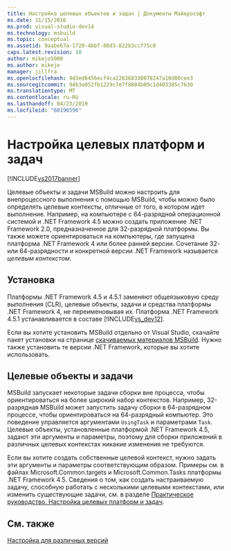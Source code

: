 ```yaml
---
title: Настройка целевых объектов и задач | Документы Майкрософт
ms.date: 11/15/2016
ms.prod: visual-studio-dev14
ms.technology: msbuild
ms.topic: conceptual
ms.assetid: 9aabe67a-1720-4bbf-80d3-822b3ccf75c0
caps.latest.revision: 10
author: mikejo5000
ms.author: mikejo
manager: jillfra
ms.openlocfilehash: 9d3ed6456ecf4ca226368338078247a10d80cee3
ms.sourcegitcommit: 94b3a052fb1229c7e7f8804b09c1d403385c7630
ms.translationtype: MT
ms.contentlocale: ru-RU
ms.lasthandoff: 04/23/2019
ms.locfileid: "68196596"
---
```

# <a name="configuring-targets-and-tasks"></a>Настройка целевых платформ и задач
[!INCLUDE[vs2017banner](../includes/vs2017banner.md)]

Целевые объекты и задачи MSBuild можно настроить для внепроцессного выполнения с помощью MSBuild, чтобы можно было определять целевые контексты, отличные от того, в котором идет выполнение. Например, на компьютере с 64-разрядной операционной системой и .NET Framework 4.5 можно создать приложение .NET Framework 2.0, предназначенное для 32-разрядной платформы. Вы также можете ориентироваться на компьютеры, где запущена платформа .NET Framework 4 или более ранней версии. Сочетание 32- или 64-разрядности и конкретной версии .NET Framework называется *целевым контекстом*.  
  
## <a name="installation"></a>Установка  
 Платформы .NET Framework 4.5 и 4.5.1 заменяют общеязыковую среду выполнения (CLR), целевые объекты, задачи и средства платформы .NET Framework 4, не переименовывая их. Платформа .NET Framework 4.5.1 устанавливается в составе [!INCLUDE[vs_dev12](../includes/vs-dev12-md.md)].  
  
 Если вы хотите установить MSBuild отдельно от Visual Studio, скачайте пакет установки на странице [скачиваемых материалов MSBuild](http://go.microsoft.com/fwlink/?LinkId=309745). Нужно также установить те версии .NET Framework, которые вы хотите использовать.  
  
## <a name="targets-and-tasks"></a>Целевые объекты и задачи  
 MSBuild запускает некоторые задачи сборки вне процесса, чтобы ориентироваться на более широкий набор контекстов.  Например, 32-разрядная MSBuild может запустить задачу сборки в 64-разрядном процессе, чтобы ориентироваться на 64-разрядный компьютер. Это поведение управляется аргументами `UsingTask` и параметрами `Task`. Целевые объекты, установленные платформой .NET Framework 4.5, задают эти аргументы и параметры, поэтому для сборки приложений в различных целевых контекстах никакие изменения не требуются.  
  
 Если вы хотите создать собственные целевой контекст, нужно задать эти аргументы и параметры соответствующим образом. Примеры см. в файлах Microsoft.Common.targets и Microsoft.Common.Tasks платформы .NET Framework 4.5.  Сведения о том, как создать настраиваемую задачу, способную работать с несколькими целевыми контекстами, или изменить существующие задачи, см. в разделе [Практическое руководство. Настройка целевых платформ и задач](../msbuild/how-to-configure-targets-and-tasks.md).  
  
## <a name="see-also"></a>См. также  
 [Настройка для различных версий](../msbuild/msbuild-multitargeting-overview.md)
